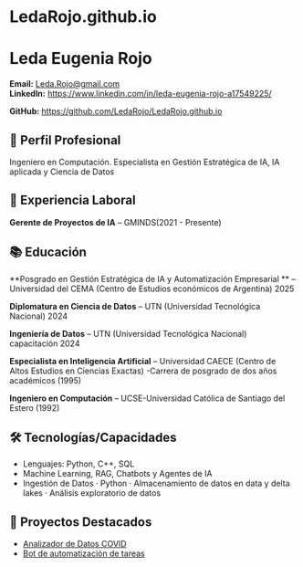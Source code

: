 # LedaRojo.github.io
# Leda Eugenia Rojo

**Email:** Leda.Rojo@gmail.com  
**LinkedIn:** https://www.linkedin.com/in/leda-eugenia-rojo-a17549225/

**GitHub:** https://github.com/LedaRojo/LedaRojo.github.io
## 🎯 Perfil Profesional
Ingeniero en Computación. Especialista en Gestión Estratégica de IA, IA aplicada y Ciencia de Datos

## 💼 Experiencia Laboral
**Gerente de Proyectos de IA** – GMINDS(2021 - Presente)  


## 📚 Educación
**Posgrado en Gestión Estratégica de IA y Automatización Empresarial ** – Universidad del CEMA (Centro de Estudios económicos de Argentina) 2025

**Diplomatura en Ciencia de Datos** – UTN (Universidad Tecnológica Nacional) 2024

**Ingeniería de Datos** – UTN (Universidad Tecnológica Nacional) capacitación 2024

**Especialista en Inteligencia Artificial** – Universidad CAECE (Centro de Altos Estudios en Ciencias Exactas) -Carrera de posgrado de dos años académicos (1995)

**Ingeniero en Computación** – UCSE-Universidad Católica de Santiago del Estero (1992)

## 🛠️ Tecnologías/Capacidades
- Lenguajes: Python, C++, SQL
- Machine Learning, RAG, Chatbots y Agentes de IA
- Ingestión de Datos · Python · Almacenamiento de datos en data y delta lakes · Análisis exploratorio de datos

## 🧠 Proyectos Destacados
- [Analizador de Datos COVID](https://github.com/juanperez/covid-analytics)
- [Bot de automatización de tareas](https://github.com/juanperez/bot-tareas)
